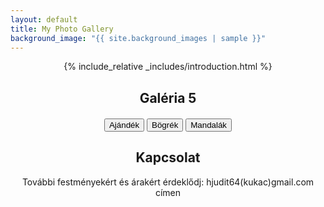 ```yaml
---
layout: default
title: My Photo Gallery
background_image: "{{ site.background_images | sample }}"
---
```


<style>
  .center-text {
    text-align: center;
    margin: 0 auto;
    max-width: 800px;
  }

  .center-buttons {
    text-align: center;
    margin-top: 20px;
  }

  .gallery-container {
    position: fixed;
    top: 0;
    left: 0;
    right: 0;
    bottom: 0;
    background-color: rgba(0, 0, 0, 0.8);
    display: flex;
    justify-content: center;
    align-items: center;
    z-index: 9999;
  }

  #hidden-gallery img {
    max-width: 70%;
    max-height: 70vh;
  }
</style>

<div class="center-text">
  {% include_relative _includes/introduction.html %}
</div>

<!-- Galéria section -->
<div class="center-text">
  <h2>Galéria 5</h2>
  <!-- Add any additional content or description for the gallery here -->
</div>

<!-- Buttons to trigger the galleries -->
<div class="center-buttons">
  <button onclick="showAjandekGallery()">Ajándék</button>
  <button onclick="showBogrekGallery()">Bögrék</button>
  <button onclick="showMandalakGallery()">Mandalák</button>
</div>

<!-- Hidden gallery containers -->
<div id="hidden-gallery-ajandek" style="display: none;"></div>
<div id="hidden-gallery-bogrek" style="display: none;"></div>
<div id="hidden-gallery-mandalak" style="display: none;"></div>

<!-- Kapcsolat section -->
<div class="center-text">
  <h2>Kapcsolat</h2>
  <p>
    További festményekért és árakért érdeklődj: hjudit64(kukac)gmail.com címen
  </p>
</div>

<!-- simplelightbox scripts and styles -->
<script src="https://cdnjs.cloudflare.com/ajax/libs/simplelightbox/2.7.0/simple-lightbox.min.js"></script>
<link rel="stylesheet" href="https://cdnjs.cloudflare.com/ajax/libs/simplelightbox/2.7.0/simple-lightbox.min.css">

<!-- Initialize PhotoSwipe for each gallery -->
<script>
  function showAjandekGallery() {
    showGallery('ajandek');
  }

  function showBogrekGallery() {
    showGallery('bogrek');
  }

  function showMandalakGallery() {
    showGallery('mandalak');
  }

  function showGallery(folder) {
    var button = document.getElementById(`gallery-button${folder}`);
    var hiddenGallery = document.getElementById(`hidden-gallery-${folder}`);

    if (hiddenGallery.style.display === 'none') {
      getImagesFromRepo(folder).then(function (imageURLs) {
        hiddenGallery.innerHTML = ''; // Clear previous images
        for (var i = 0; i < imageURLs.length; i++) {
          var aTag = document.createElement('a');
          aTag.href = imageURLs[i];
          aTag.setAttribute('data-lightbox', `gallery-${folder}`);
          aTag.setAttribute('data-title', 'Photo ' + (i + 1));

          var imgTag = document.createElement('img');
          imgTag.src = imageURLs[i];
          imgTag.alt = 'Photo ' + (i + 1);

          aTag.appendChild(imgTag);
          hiddenGallery.appendChild(aTag);
        }

        hiddenGallery.style.display = 'flex';
        button.innerHTML = 'Bezárás';

        initPhotoSwipeFromDOM(`#hidden-gallery-${folder} [data-lightbox="gallery-${folder}"]`);
      });
    } else {
      hiddenGallery.innerHTML = '';
      hiddenGallery.style.display = 'none';
      button.innerHTML = `Galéria ${folder}`;
    }
  }

  function getImagesFromRepo(folder) {
    var username = 'balazsvamosi1';
    var repo = 'balazsvamosi.github.io';
    var path = 'assets/images/' + folder; // Set the correct path here

    return fetch('https://api.github.com/repos/' + username + '/' + repo + '/contents/' + path)
      .then(function (response) {
        return response.json();
      })
      .then(function (data) {
        var imageUrls = data.filter(function (item) {
          return item.name.endsWith('.jpeg') || item.name.endsWith('.jpg');
        }).map(function (item) {
          return item.download_url;
        });

        return imageUrls;
      });
  }

  // Function to initialize PhotoSwipe from the gallery links
  function initPhotoSwipeFromDOM(gallerySelector) {
    // Your PhotoSwipe initialization code here
  }
</script>
